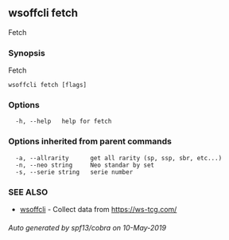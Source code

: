 ## wsoffcli fetch

Fetch

### Synopsis

Fetch

```
wsoffcli fetch [flags]
```

### Options

```
  -h, --help   help for fetch
```

### Options inherited from parent commands

```
  -a, --allrarity      get all rarity (sp, ssp, sbr, etc...)
  -n, --neo string     Neo standar by set
  -s, --serie string   serie number
```

### SEE ALSO

* [wsoffcli](../README.md)	 - Collect data from https://ws-tcg.com/

###### Auto generated by spf13/cobra on 10-May-2019
